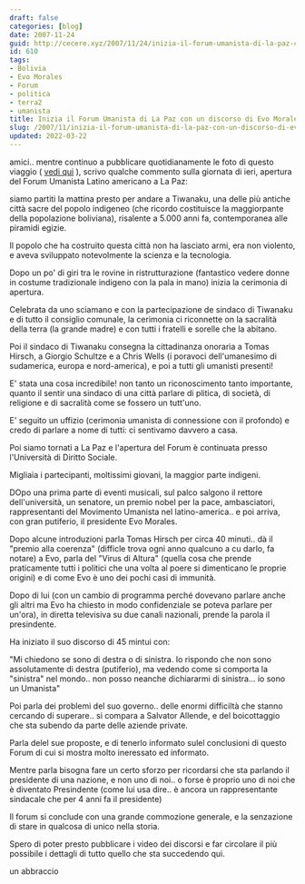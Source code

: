 ```yaml
---
draft: false
categories: [blog]
date: 2007-11-24
guid: http://cecere.xyz/2007/11/24/inizia-il-forum-umanista-di-la-paz-con-un-discorso-di-evo-morales/
id: 610
tags:
- Bolivia
- Evo Morales
- Forum
- politica
- terra2
- umanista
title: Inizia il Forum Umanista di La Paz con un discorso di Evo Morales
slug: /2007/11/inizia-il-forum-umanista-di-la-paz-con-un-discorso-di-evo-morales/
updated: 2022-03-22
---
```


amici.. mentre continuo a pubblicare quotidianamente le foto di questo viaggio ( [vedi qui](http://www.flickr.com/photos/krur/sets/72157603263351960/) ), scrivo qualche commento sulla giornata di ieri, apertura del Forum Umanista Latino americano a La Paz:

siamo partiti la mattina presto per andare a Tiwanaku, una delle più antiche città sacre del popolo indigeneo (che ricordo costituisce la maggiorpante della popolazione boliviana), risalente a 5.000 anni fa, contemporanea alle piramidi egizie.

Il popolo che ha costruito questa città non ha lasciato armi, era non violento, e aveva sviluppato notevolmente la scienza e la tecnologia.

Dopo un po' di giri tra le rovine in ristrutturazione (fantastico vedere donne in costume tradizionale indigeno con la pala in mano) inizia la cerimonia di apertura.

Celebrata da uno sciamano e con la partecipazione de sindaco di Tiwanaku e di tutto il consiglio comunale, la cerimonia ci riconnette on la sacralità della terra (la grande madre) e con tutti i fratelli e sorelle che la abitano.

Poi il sindaco di Tiwanaku consegna la cittadinanza onoraria a Tomas Hirsch, a Giorgio Schultze e a Chris Wells (i poravoci dell'umanesimo di sudamerica, europa e nord-america), e poi a tutti gli umanisti presenti!

E' stata una cosa incredibile! non tanto un riconoscimento tanto importante, quanto il sentir una sindaco di una città parlare di plitica, di società, di religione e di sacralità come se fossero un tutt'uno.

E' seguito un uffizio (cerimonia umanista di connessione con il profondo) e credo di parlare a nome di tutti: ci sentivamo davvero a casa.

Poi siamo tornati a La Paz e l'apertura del Forum è continuata presso l'Università di Diritto Sociale.

Migliaia i partecipanti, moltissimi giovani, la maggior parte indigeni.

DOpo una prima parte di eventi musicali, sul palco salgono il rettore dell'università, un senatore, un premio nobel per la pace, ambasciatori, rappresentanti del Movimento Umanista nel latino-america.. e poi arriva, con gran putiferio, il presidente Evo Morales.

Dopo alcune introduzioni parla Tomas Hirsch per circa 40 minuti.. dà il "premio alla coerenza" (difficle trova ogni anno qualcuno a cu darlo, fa notare) a Evo, parla del "Virus di Altura" (quella cosa che prende praticamente tutti i politici che una volta al poere si dimenticano le proprie origini) e di come Evo è uno dei pochi casi di immunità.

Dopo di lui (con un cambio di programma perché dovevano parlare anche gli altri ma Evo ha chiesto in modo confidenziale se poteva parlare per un'ora), in diretta televisiva su due canali nazionali, prende la parola il presindente.

Ha iniziato il suo discorso di 45 mintui con:

"Mi chiedono se sono di destra o di sinistra. Io rispondo che non sono assolutamente di destra (putiferio), ma vedendo come si comporta la "sinistra" nel mondo.. non posso neanche dichiararmi di sinistra… io sono un Umanista"

Poi parla dei problemi del suo governo.. delle enormi difficiltà che stanno cercando di superare.. si compara a Salvator Allende, e del boicottaggio che sta subendo da parte delle aziende private.

Parla delel sue proposte, e di tenerlo informato sulel conclusioni di questo Forum di cui si mostra molto ineressato ed informato.

Mentre parla bisogna fare un certo sforzo per ricordarsi che sta parlando il presidente di una nazione, e non uno di noi.. o forse è proprio uno di noi che è diventato Presindente (come lui usa dire.. è ancora un rappresentante sindacale che per 4 anni fa il presidente)

Il forum si conclude con una grande commozione generale, e la senzazione di stare in qualcosa di unico nella storia.

Spero di poter presto pubblicare i video dei discorsi e far circolare il più possibile i dettagli di tutto quello che sta succedendo qui.

un abbraccio